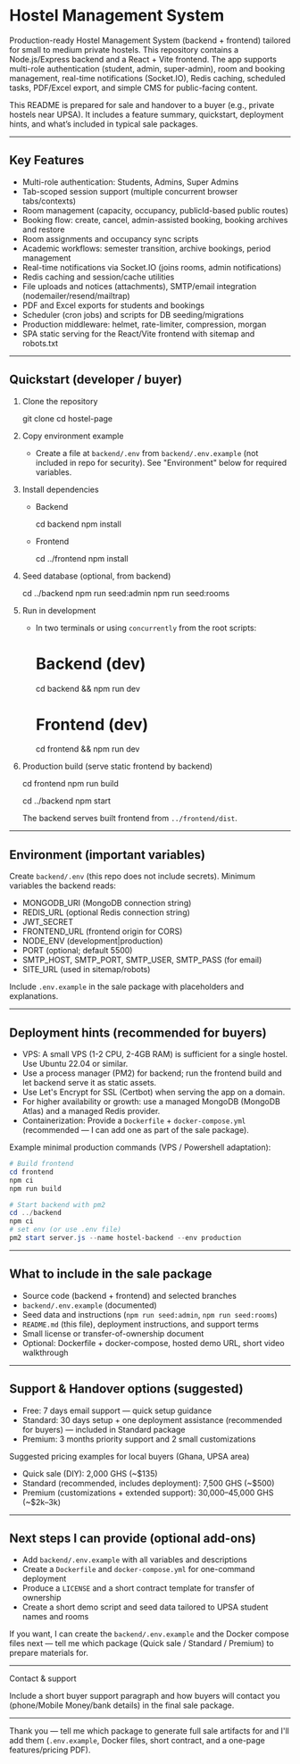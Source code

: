 # Hostel Management System

Production-ready Hostel Management System (backend + frontend) tailored for small to medium private hostels. This repository contains a Node.js/Express backend and a React + Vite frontend. The app supports multi-role authentication (student, admin, super-admin), room and booking management, real-time notifications (Socket.IO), Redis caching, scheduled tasks, PDF/Excel export, and simple CMS for public-facing content.

This README is prepared for sale and handover to a buyer (e.g., private hostels near UPSA). It includes a feature summary, quickstart, deployment hints, and what’s included in typical sale packages.

---

## Key Features

- Multi-role authentication: Students, Admins, Super Admins
- Tab-scoped session support (multiple concurrent browser tabs/contexts)
- Room management (capacity, occupancy, publicId-based public routes)
- Booking flow: create, cancel, admin-assisted booking, booking archives and restore
- Room assignments and occupancy sync scripts
- Academic workflows: semester transition, archive bookings, period management
- Real-time notifications via Socket.IO (joins rooms, admin notifications)
- Redis caching and session/cache utilities
- File uploads and notices (attachments), SMTP/email integration (nodemailer/resend/mailtrap)
- PDF and Excel exports for students and bookings
- Scheduler (cron jobs) and scripts for DB seeding/migrations
- Production middleware: helmet, rate-limiter, compression, morgan
- SPA static serving for the React/Vite frontend with sitemap and robots.txt

---

## Quickstart (developer / buyer)

1. Clone the repository

   git clone <repo-url>
   cd hostel-page

2. Copy environment example

   - Create a file at `backend/.env` from `backend/.env.example` (not included in repo for security). See "Environment" below for required variables.

3. Install dependencies

   - Backend

     cd backend
     npm install

   - Frontend

     cd ../frontend
     npm install

4. Seed database (optional, from backend)

   cd ../backend
   npm run seed:admin
   npm run seed:rooms

5. Run in development

   - In two terminals or using `concurrently` from the root scripts:

     # Backend (dev)
     cd backend && npm run dev

     # Frontend (dev)
     cd frontend && npm run dev

6. Production build (serve static frontend by backend)

   cd frontend
   npm run build

   cd ../backend
   npm start

   The backend serves built frontend from `../frontend/dist`.

---

## Environment (important variables)

Create `backend/.env` (this repo does not include secrets). Minimum variables the backend reads:

- MONGODB_URI (MongoDB connection string)
- REDIS_URL (optional Redis connection string)
- JWT_SECRET
- FRONTEND_URL (frontend origin for CORS)
- NODE_ENV (development|production)
- PORT (optional; default 5500)
- SMTP_HOST, SMTP_PORT, SMTP_USER, SMTP_PASS (for email)
- SITE_URL (used in sitemap/robots)

Include `.env.example` in the sale package with placeholders and explanations.

---

## Deployment hints (recommended for buyers)

- VPS: A small VPS (1-2 CPU, 2-4GB RAM) is sufficient for a single hostel. Use Ubuntu 22.04 or similar.
- Use a process manager (PM2) for backend; run the frontend build and let backend serve it as static assets.
- Use Let's Encrypt for SSL (Certbot) when serving the app on a domain.
- For higher availability or growth: use a managed MongoDB (MongoDB Atlas) and a managed Redis provider.
- Containerization: Provide a `Dockerfile` + `docker-compose.yml` (recommended — I can add one as part of the sale package).

Example minimal production commands (VPS / Powershell adaptation):

```powershell
# Build frontend
cd frontend
npm ci
npm run build

# Start backend with pm2
cd ../backend
npm ci
# set env (or use .env file)
pm2 start server.js --name hostel-backend --env production
```

---

## What to include in the sale package

- Source code (backend + frontend) and selected branches
- `backend/.env.example` (documented)
- Seed data and instructions (`npm run seed:admin`, `npm run seed:rooms`)
- `README.md` (this file), deployment instructions, and support terms
- Small license or transfer-of-ownership document
- Optional: Dockerfile + docker-compose, hosted demo URL, short video walkthrough

---

## Support & Handover options (suggested)

- Free: 7 days email support — quick setup guidance
- Standard: 30 days setup + one deployment assistance (recommended for buyers) — included in Standard package
- Premium: 3 months priority support and 2 small customizations

Suggested pricing examples for local buyers (Ghana, UPSA area)
- Quick sale (DIY): 2,000 GHS (~$135)
- Standard (recommended, includes deployment): 7,500 GHS (~$500)
- Premium (customizations + extended support): 30,000–45,000 GHS (~$2k–3k)

---

## Next steps I can provide (optional add-ons)

- Add `backend/.env.example` with all variables and descriptions
- Create a `Dockerfile` and `docker-compose.yml` for one-command deployment
- Produce a `LICENSE` and a short contract template for transfer of ownership
- Create a short demo script and seed data tailored to UPSA student names and rooms

If you want, I can create the `backend/.env.example` and the Docker compose files next — tell me which package (Quick sale / Standard / Premium) to prepare materials for.

---

Contact & support

Include a short buyer support paragraph and how buyers will contact you (phone/Mobile Money/bank details) in the final sale package.

---

Thank you — tell me which package to generate full sale artifacts for and I'll add them (`.env.example`, Docker files, short contract, and a one-page features/pricing PDF).
